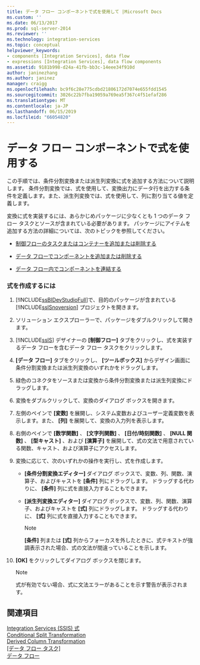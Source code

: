 ```yaml
---
title: データ フロー コンポーネントで式を使用して |Microsoft Docs
ms.custom: ''
ms.date: 06/13/2017
ms.prod: sql-server-2014
ms.reviewer: ''
ms.technology: integration-services
ms.topic: conceptual
helpviewer_keywords:
- components [Integration Services], data flow
- expressions [Integration Services], data flow components
ms.assetid: 9181b998-d24a-41fb-bb3c-14eee34f910d
author: janinezhang
ms.author: janinez
manager: craigg
ms.openlocfilehash: bc9f6c28e775cdbd21806172d7074e655fdd1545
ms.sourcegitcommit: 3026c22b7fba19059a769ea5f367c4f51efaf286
ms.translationtype: MT
ms.contentlocale: ja-JP
ms.lasthandoff: 06/15/2019
ms.locfileid: "66054820"
---
```

# <a name="use-an-expression-in-a-data-flow-component"></a>データ フロー コンポーネントで式を使用する
  この手順では、条件分割変換または派生列変換に式を追加する方法について説明します。 条件分割変換では、式を使用して、変換出力にデータ行を出力する条件を定義します。また、派生列変換では、式を使用して、列に割り当てる値を定義します。  
  
 変換に式を実装するには、あらかじめパッケージに少なくとも 1 つのデータ フロー タスクとソースが含まれている必要があります。 パッケージにアイテムを追加する方法の詳細については、次のトピックを参照してください。  
  
-   [制御フローのタスクまたはコンテナーを追加または削除する](control-flow/add-or-delete-a-task-or-a-container-in-a-control-flow.md)  
    
  
-   [データ フローでコンポーネントを追加または削除する](data-flow/add-or-delete-a-component-in-a-data-flow.md)  
  
-   [データ フロー内でコンポーネントを連結する](data-flow/connect-components-in-a-data-flow.md)  
  
### <a name="to-create-an-expression"></a>式を作成するには  
  
1.  [!INCLUDE[ssBIDevStudioFull](../includes/ssbidevstudiofull-md.md)]で、目的のパッケージが含まれている [!INCLUDE[ssISnoversion](../includes/ssisnoversion-md.md)] プロジェクトを開きます。  
  
2.  ソリューション エクスプローラーで、パッケージをダブルクリックして開きます。  
  
3.  [!INCLUDE[ssIS](../includes/ssis-md.md)] デザイナーの **[制御フロー]** タブをクリックし、式を実装するデータ フローを含むデータ フロー タスクをクリックします。  
  
4.  **[データ フロー]** タブをクリックし、 **[ツールボックス]** からデザイン画面に条件分割変換または派生列変換のいずれかをドラッグします。  
  
5.  緑色のコネクタをソースまたは変換から条件分割変換または派生列変換にドラッグします。  
  
6.  変換をダブルクリックして、変換のダイアログ ボックスを開きます。  
  
7.  左側のペインで **[変数]** を展開し、システム変数およびユーザー定義変数を表示します。また、 **[列]** を展開して、変換の入力列を表示します。  
  
8.  右側のペインで **[数学関数]** 、 **[文字列関数]** 、 **[日付/時刻関数]** 、 **[NULL 関数]** 、 **[型キャスト]** 、および **[演算子]** を展開して、式の文法で用意されている関数、キャスト、および演算子にアクセスします。  
  
9. 変換に応じて、次のいずれかの操作を実行し、式を作成します。  
  
    -   **[条件分割変換エディター]** ダイアログ ボックスで、変数、列、関数、演算子、およびキャストを **[条件]** 列にドラッグします。 ドラッグする代わりに、 **[条件]** 列に式を直接入力することもできます。  
  
    -   **[派生列変換エディター]** ダイアログ ボックスで、変数、列、関数、演算子、およびキャストを **[式]** 列にドラッグします。 ドラッグする代わりに、 **[式]** 列に式を直接入力することもできます。  
  
        > [!NOTE]  
        >  **[条件]** 列または **[式]** 列からフォーカスを外したときに、式テキストが強調表示された場合、式の文法が間違っていることを示します。  
  
10. **[OK]** をクリックしてダイアログ ボックスを閉じます。  
  
    > [!NOTE]  
    >  式が有効でない場合、式に文法エラーがあることを示す警告が表示されます。  
  
## <a name="see-also"></a>関連項目  
 [Integration Services &#40;SSIS&#41; 式](expressions/integration-services-ssis-expressions.md)   
 [Conditional Split Transformation](data-flow/transformations/conditional-split-transformation.md)   
 [Derived Column Transformation](data-flow/transformations/derived-column-transformation.md)   
 [[データ フロー タスク]](control-flow/data-flow-task.md)   
 [データ フロー](data-flow/data-flow.md)  
  
  
